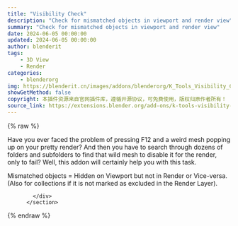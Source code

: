 ```yaml
---
title: "Visibility Check"
description: "Check for mismatched objects in viewport and render view"
summary: "Check for mismatched objects in viewport and render view"
date: 2024-06-05 00:00:00
updated: 2024-06-05 00:00:00
author: blenderit
tags: 
    - 3D View
    - Render
categories:
    - blenderorg
img: https://blenderit.cn/images/addons/blenderorg/K_Tools_Visibility_Check_ver_1_3.png
showGetMethod: false
copyright: 本插件资源来自官网插件库，遵循开源协议，可免费使用，版权归原作者所有！
source_link: https://extensions.blender.org/add-ons/k-tools-visibility-check/
---
```


{% raw %}
<section id="about" class="mt-3">
            <div class="box style-rich-text">
              <p>Have you ever faced the problem of pressing F12 and a weird mesh popping up on your pretty render? And then you have to search through dozens of folders and subfolders to find that wild mesh to disable it for the render, only to fail? Well, this addon will certainly help you with this task.</p>
<p>Mismatched objects = Hidden on Viewport but not in Render or Vice-versa. (Also for collections if it is not marked as excluded in the Render Layer).</p>

            </div>
          </section>
<div style="display: none">blenderorg</div>
{% endraw %}